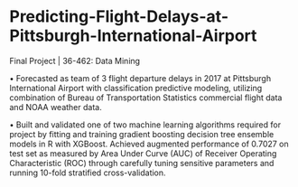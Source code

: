 # Predicting-Flight-Delays-at-Pittsburgh-International-Airport
Final Project | 36-462: Data Mining

•	Forecasted as team of 3 flight departure delays in 2017 at Pittsburgh International Airport with classification predictive modeling, utilizing combination of Bureau of Transportation Statistics commercial flight data and NOAA weather data. 

•	Built and validated one of two machine learning algorithms required for project by fitting and training gradient boosting decision tree ensemble models in R with XGBoost. Achieved augmented performance of 0.7027 on test set as measured by Area Under Curve (AUC) of Receiver Operating Characteristic (ROC) through carefully tuning sensitive parameters and running 10-fold stratified cross-validation.
